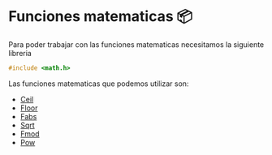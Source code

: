 # Funciones matematicas :package:
Para poder trabajar con las funciones matematicas necesitamos la siguiente libreria
```C
#include <math.h>
```

Las funciones matematicas que podemos utilizar son:
<ul>
    <li><a href="../14 - FuncionesMatematicas/14 - 01 - Ceil.c">Ceil</a></li>
    <li><a href="../14 - FuncionesMatematicas/14 - 02 - Floor.c">Floor</a></li>
    <li><a href="../14 - FuncionesMatematicas/14 - 03 - Fabs.c">Fabs</a></li>
    <li><a href="../14 - FuncionesMatematicas/14 - 04 - Sqrt.c">Sqrt</a></li>
    <li><a href="../14 - FuncionesMatematicas/14 - 05 - Fmod.c">Fmod</a></li>
    <li><a href="../14 - FuncionesMatematicas/14 - 06 - Pow.c">Pow</a></li>
</ul>